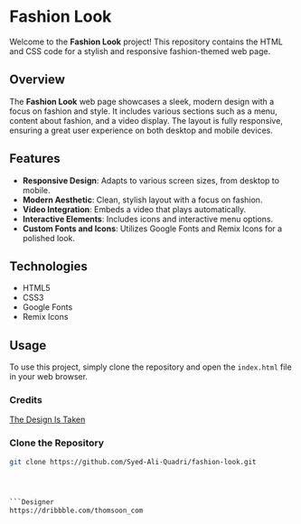 # Fashion Look

Welcome to the **Fashion Look** project! This repository contains the HTML and CSS code for a stylish and responsive fashion-themed web page.

## Overview

The **Fashion Look** web page showcases a sleek, modern design with a focus on fashion and style. It includes various sections such as a menu, content about fashion, and a video display. The layout is fully responsive, ensuring a great user experience on both desktop and mobile devices.

## Features

- **Responsive Design**: Adapts to various screen sizes, from desktop to mobile.
- **Modern Aesthetic**: Clean, stylish layout with a focus on fashion.
- **Video Integration**: Embeds a video that plays automatically.
- **Interactive Elements**: Includes icons and interactive menu options.
- **Custom Fonts and Icons**: Utilizes Google Fonts and Remix Icons for a polished look.

## Technologies

- HTML5
- CSS3
- Google Fonts
- Remix Icons

## Usage

To use this project, simply clone the repository and open the `index.html` file in your web browser.

### Credits
[The Design Is Taken](https://dribbble.com/thomsoon_com)


### Clone the Repository

```bash
git clone https://github.com/Syed-Ali-Quadri/fashion-look.git




```Designer
https://dribbble.com/thomsoon_com
